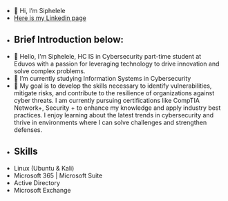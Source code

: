 - 👋 Hi, I’m Siphelele
- <a href="www.linkedin.com/in/siphelele-xaba-929a45267"> Here is my Linkedin page</a>
- ## Brief Introduction below:
- 👀 Hello, I'm Siphelele, HC IS in Cybersecurity part-time student at Eduvos with a passion for leveraging technology to drive innovation and solve complex problems.
- 🌱 I’m currently studying Information Systems in Cybersecurity
- 💞️ My goal is to develop the skills necessary to identify vulnerabilities, mitigate risks, and contribute to the resilience of organizations against cyber threats. I am currently pursuing certifications like CompTIA Network+, Security + to enhance my knowledge and apply industry best practices. I enjoy learning about the latest trends in cybersecurity and thrive in environments where I can solve challenges and strengthen defenses.
- ## Skills
- Linux (Ubuntu & Kali)
- Microsoft 365 | Microsoft Suite
- Active Directory
- Microsoft Exchange

<!---
SipheleleX/SipheleleX is a ✨ special ✨ repository because its `README.md` (this file) appears on your GitHub profile.
You can click the Preview link to take a look at your changes.
--->

